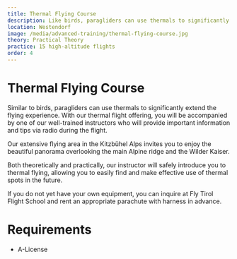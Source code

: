 ```yaml
---
title: Thermal Flying Course
description: Like birds, paragliders can use thermals to significantly extend the flying experience. With our thermal flight offering, you will be accompanied by one of our well-trained instructors who will provide important information and tips via radio during the flight.
location: Westendorf
image: /media/advanced-training/thermal-flying-course.jpg
theory: Practical Theory
practice: 15 high-altitude flights
order: 4
---
```


# Thermal Flying Course

Similar to birds, paragliders can use thermals to significantly extend the flying experience. With our thermal flight offering, you will be accompanied by one of our well-trained instructors who will provide important information and tips via radio during the flight.

Our extensive flying area in the Kitzbühel Alps invites you to enjoy the beautiful panorama overlooking the main Alpine ridge and the Wilder Kaiser.

Both theoretically and practically, our instructor will safely introduce you to thermal flying, allowing you to easily find and make effective use of thermal spots in the future.

If you do not yet have your own equipment, you can inquire at Fly Tirol Flight School and rent an appropriate parachute with harness in advance.

# Requirements

* A-License
